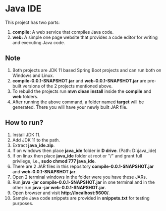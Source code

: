 # Java IDE
This project has two parts:
1) <b>compile:</b> A web service that compiles Java code.
2) <b>web:</b> A simple one page website that provides a code editor for writing and executing Java code. 

## Note
1) Both projects are JDK 11 based Spring Boot projects and can run both on Windows and Linux.
2) <b>compile-0.0.1-SNAPSHOT.jar</b> and <b>web-0.0.1-SNAPSHOT.jar</b> are pre-built versions of the 2 projects mentioned above.
3) To rebuild the projects run <b>mvn clean install</b> inside the <b>compile</b> and <b>web</b> folders.
4) After running the above command, a folder named <b>target</b> will be generated. There you will have your newly built JAR file. 

## How to run?
1) Install JDK 11.
2) Add JDK 11 to the path.
3) Extract <b>java_ide.zip</b>.
4) If on windows then place <b>java_ide</b> folder in <b>D drive</b>. (Path: D:\java_ide)
5) If on linux then place <b>java_ide</b> folder at root or "/" and grant full privilege, i.e., <b>sudo chmod 777 java_ide</b>.
6) There are 2 JAR files in this repository <b>compile-0.0.1-SNAPSHOT.jar</b> and <b>web-0.0.1-SNAPSHOT.jar</b>.
7) Open 2 terminal windows in the folder were you have these JARs.
8) Run <b>java -jar compile-0.0.1-SNAPSHOT.jar</b> in one terminal and in the other run <b>java -jar web-0.0.1-SNAPSHOT.jar</b>.
9) Open browser and visit <b>http://localhost:5600/</b>.
10) Sample Java code snippets are provided in <b>snippets.txt</b> for testing purposes.
